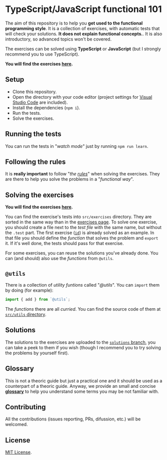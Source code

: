 # TypeScript/JavaScript functional 101

The aim of this repository is to help you **get used to the functional programming style**. It is a collection of exercises, with automatic tests that will check your solutions. **It does not explain functional concepts.**. It is also introductory, so advanced topics won't be covered.

The exercises can be solved using **TypeScript** or **JavaScript** (but I strongly recommend you to use TypeScript).

**You will find the exercises [here](./exercises.md).**

## Setup

* Clone this repository.
* Open the directory with your code editor (project settings for [Visual Studio Code](https://code.visualstudio.com/) are included).
* Install the dependencies (`npm i`).
* Run the tests.
* Solve the exercises.

## Running the tests

You can run the tests in "_watch mode_" just by running `npm run learn`.

## Following the rules

It is **really important** to follow "_the [rules](./rules.md)_" when solving the exercises. They are there to help you solve the problems in a "_functional way_".

## Solving the exercises

**You will find the exercises [here](./exercises.md).**

You can find the exercise's tests into `src/exercises` directory. They are sorted in the same way than in the [exercises page](./exercises.md). To solve one exercise, you should create a file next to the _test file_ with the same name, but without the `.test` part. The first exercise ([`id`](./src/exercises/01-id)) is already solved as an example. In that file you should define the _function_ that solves the problem and `export` it. If it's well done, the tests should pass for that exercise.

For some exercises, you can reuse the solutions you've already done. You can (and should) also use the _functions_ from `@utils`.

## `@utils`

There is a collection of _utility funtions_ called "_@utils_". You can `import` them by doing (for example):

```typescript
import { add } from `@utils`;
```

The _functions_ there are all _curried_. You can find the source code of them at [`src/utils` directory](./src/utils).

## Solutions

The solutions to the exercises are uploaded to the [`solutions` branch](https://github.com/dggluz/fp-101/tree/solutions), you can take a peek to them if you wish (though I recommend you to try solving the problems by yourself first).

## Glossary

This is not a theoric guide but just a practical one and it should be used as a counterpart of a theoric guide. Anyway, we provide an small and concise **[glossary](./glossary.md)** to help you understand some terms you may be not familiar with.

## Contributing

All the contributions (issues reporting, PRs, difussion, etc.) will be welcomed.

## License

[MIT License](./LICENSE).
